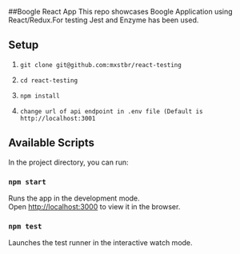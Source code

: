 ##Boogle React App
This repo showcases Boogle Application using React/Redux.For testing Jest and Enzyme has been used.

## Setup

1. `git clone git@github.com:mxstbr/react-testing`

2. `cd react-testing`

3. `npm install`

4. `change url of api endpoint in .env file (Default is http://localhost:3001`

## Available Scripts

In the project directory, you can run:

### `npm start`

Runs the app in the development mode.<br />
Open [http://localhost:3000](http://localhost:3000) to view it in the browser.


### `npm test`

Launches the test runner in the interactive watch mode.<br />

